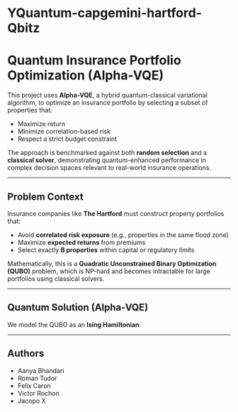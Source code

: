 # YQuantum-capgemini-hartford-Qbitz

# Quantum Insurance Portfolio Optimization (Alpha-VQE)

This project uses **Alpha-VQE**, a hybrid quantum-classical variational algorithm, to optimize an insurance portfolio by selecting a subset of properties that:

- Maximize return
- Minimize correlation-based risk
- Respect a strict budget constraint

The approach is benchmarked against both **random selection** and a **classical solver**, demonstrating quantum-enhanced performance in complex decision spaces relevant to real-world insurance operations.

---

## Problem Context

Insurance companies like **The Hartford** must construct property portfolios that:

- Avoid **correlated risk exposure** (e.g., properties in the same flood zone)
- Maximize **expected returns** from premiums
- Select exactly **B properties** within capital or regulatory limits

Mathematically, this is a **Quadratic Unconstrained Binary Optimization (QUBO)** problem, which is NP-hard and becomes intractable for large portfolios using classical solvers.

---

## Quantum Solution (Alpha-VQE)

We model the QUBO as an **Ising Hamiltonian**:

---

## Authors

- Aanya Bhandari
- Roman Tudor
- Felix Caron
- Victor Rochon
- Jacopo X

